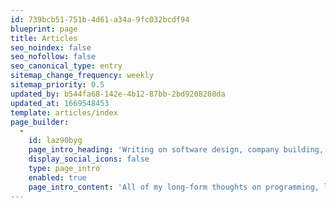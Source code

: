 ```yaml
---
id: 739bcb51-751b-4d61-a34a-9fc032bcdf94
blueprint: page
title: Articles
seo_noindex: false
seo_nofollow: false
seo_canonical_type: entry
sitemap_change_frequency: weekly
sitemap_priority: 0.5
updated_by: b544fa68-142e-4b12-87bb-2bd9208208da
updated_at: 1669548453
template: articles/index
page_builder:
  -
    id: laz90byg
    page_intro_heading: 'Writing on software design, company building, and the aerospace industry.'
    display_social_icons: false
    type: page_intro
    enabled: true
    page_intro_content: 'All of my long-form thoughts on programming, leadership, product design, and more, collected in chronological order.'
---
```

